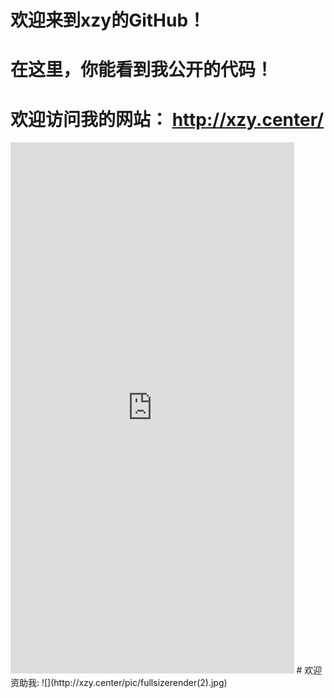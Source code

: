 # 欢迎来到xzy的GitHub！
# 在这里，你能看到我公开的代码！
# 欢迎访问我的网站： http://xzy.center/
 <iframe height=850 width=90% src="http://xzy.center" frameborder=0 allowfullscreen></iframe>
# 欢迎资助我:
 ![](http://xzy.center/pic/fullsizerender(2).jpg)
